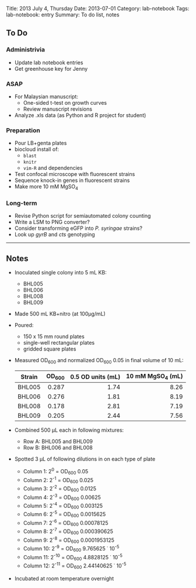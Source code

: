 Title: 2013 July 4, Thursday
Date: 2013-07-01
Category: lab-notebook
Tags: lab-notebook: entry
Summary: To do list, notes

## To Do ##

### Administrivia ###

- Update lab notebook entries
- Get greenhouse key for Jenny

### ASAP ###

- For Malaysian manuscript:
    - One-sided t-test on growth curves
    - Review manuscript revisions
- Analyze .xls data (as Python and R project for student)

### Preparation ###

- Pour LB+genta plates
- biocloud install of:
    - `blast`
    - `knitr`
    - `vim-R` and dependencies
- Test confocal microscope with fluorescent strains
- Sequence knock-in genes in fluorescent strains
- Make more 10 mM MgSO<sub>4</sub>

### Long-term ###

- Revise Python script for semiautomated colony counting
- Write a LSM to PNG converter?
- Consider transforming eGFP into _P. syringae_ strains? 
- Look up _gyrB_ and _cts_ genotyping

***

## Notes ##

- Inoculated single colony into 5 mL KB:
    - BHL005
    - BHL006
    - BHL008
    - BHL009
- Made 500 mL KB+nitro (at 100&micro;g/mL)
- Poured:
    - 150 x 15 mm round plates
    - single-well rectangular plates
    - gridded square plates
- Measured OD<sub>600</sub> and normalized OD<sub>600</sub> 0.05 in final volume
  of 10 mL:

    Strain |OD<sub>600</sub> |0.5 OD units (mL) |10 mM MgSO<sub>4</sub> (mL)
    -------|----------------:|-----------------:|---------------------------:
    BHL005 |            0.287|              1.74|                        8.26
    BHL006 |            0.276|              1.81|                        8.19
    BHL008 |            0.178|              2.81|                        7.19
    BHL009 |            0.205|              2.44|                        7.56

- Combined 500 &micro;L each in following mixtures:
    - Row A: BHL005 and BHL009
    - Row B: BHL006 and BHL008
- Spotted 3 &micro;L of following dilutions in on each type of plate
    - Column 1: 2<sup>0</sup> = OD<sub>600</sub> 0.05
    - Column 2: 2<sup>-1</sup> = OD<sub>600</sub> 0.025
    - Column 3: 2<sup>-2</sup> = OD<sub>600</sub> 0.0125
    - Column 4: 2<sup>-3</sup> = OD<sub>600</sub> 0.00625
    - Column 5: 2<sup>-4</sup> = OD<sub>600</sub> 0.003125
    - Column 6: 2<sup>-5</sup> = OD<sub>600</sub> 0.0015625
    - Column 7: 2<sup>-6</sup> = OD<sub>600</sub> 0.00078125
    - Column 8: 2<sup>-7</sup> = OD<sub>600</sub> 0.000390625
    - Column 9: 2<sup>-8</sup> = OD<sub>600</sub> 0.0001953125
    - Column 10: 2<sup>-9</sup> = OD<sub>600</sub> 9.765625 &dot;
      10<sup>-5</sup>
    - Column 11: 2<sup>-10</sup> = OD<sub>600</sub> 4.8828125 &dot;
      10<sup>-5</sup>
    - Column 12: 2<sup>-11</sup> = OD<sub>600</sub> 2.44140625 &dot;
      10<sup>-5</sup>
- Incubated at room temperature overnight
